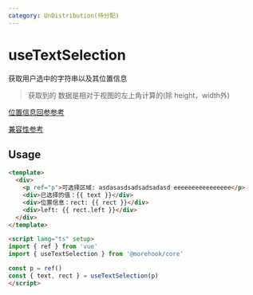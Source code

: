 ```yaml
---
category: UnDistribution(待分配)
---
```


# useTextSelection

获取用户选中的字符串以及其位置信息

> 获取到的 数据是相对于视图的左上角计算的(除 height，width外)

[位置信息回参参考](https://developer.mozilla.org/zh-CN/docs/Web/API/Element/getBoundingClientRect)

[兼容性参考](https://developer.mozilla.org/zh-CN/docs/Web/API/Window/getSelection)


## Usage

```html
<template>
  <div>
    <p ref="p">可选择区域: asdasasdsadsadsadasd eeeeeeeeeeeeeeee</p>
    <div>已选择的值：{{ text }}</div>
    <div>位置信息：rect: {{ rect }}</div>
    <div>left: {{ rect.left }}</div>
  </div>
</template>

<script lang="ts" setup>
import { ref } from 'vue'
import { useTextSelection } from '@morehook/core'

const p = ref()
const { text, rect } = useTextSelection(p)
</script>
```